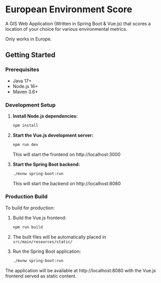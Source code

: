 # European Environment Score

A GIS Web Application (Written in Spring Boot & Vue.js)
that scores a location of your choice for various environmental metrics.

Only works in Europe.

## Getting Started

### Prerequisites

- Java 17+
- Node.js 16+
- Maven 3.6+

### Development Setup

1. **Install Node.js dependencies:**

   ```bash
   npm install
   ```

2. **Start the Vue.js development server:**

   ```bash
   npm run dev
   ```

   This will start the frontend on http://localhost:3000

3. **Start the Spring Boot backend:**
   ```bash
   ./mvnw spring-boot:run
   ```
   This will start the backend on http://localhost:8080

### Production Build

To build for production:

1. Build the Vue.js frontend:

   ```bash
   npm run build
   ```

2. The built files will be automatically placed in `src/main/resources/static/`

3. Run the Spring Boot application:
   ```bash
   ./mvnw spring-boot:run
   ```

The application will be available at http://localhost:8080 with the Vue.js frontend served as static content.
